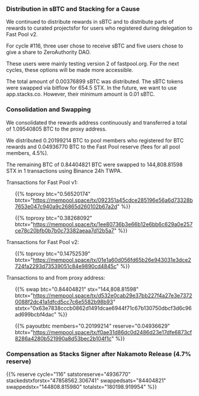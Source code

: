 ---
---

### Distribution in sBTC and Stacking for a Cause

We continued to distribute rewards in sBTC and to distribute parts of rewards to curated projectsfor for users who registered during delegation to Fast Pool v2.

For cycle #116, three user chose to receive sBTC and five users chose to give a share to ZeroAuthority DAO.

These users were mainly testing version 2 of fastpool.org. For the next cycles, these options will be made more accessible.

The total amount of 0.00376899 sBTC was distributed. The sBTC tokens were swapped via bitflow for 654.5 STX. In the future, we want to use app.stacks.co. However, their minimum amount is 0.01 sBTC.

### Consolidation and Swapping

We consolidated the rewards address continuously and transferred a total of 1.09540805 BTC to the proxy address.

We distributed 0.20199214 BTC to pool members who registered for BTC rewards and 0.04936770 BTC to the Fast Pool reserve (fees for all pool members, 4.5%).

The remaining BTC of 0.84404821 BTC were swapped to 144,808.81598 STX in 1 transactions using Binance 24h TWPA.

Transactions for Fast Pool v1:

<ul>

{{% toproxy btc="0.56520174"
  btctx="https://mempool.space/tx/092351a45cdce285196e56a6d73328b7653e047c940a9c26865d260102b67a2d" %}}

{{% toproxy btc="0.38268092"
  btctx="https://mempool.space/tx/1ee80736b3e66b12e6bb6c629a0e257ce78c20bfb0b7b0c73382aeaa7d12b5a7" %}}

</ul>

Transactions for Fast Pool v2:

<ul>

{{% toproxy btc="0.14752539"
  btctx="https://mempool.space/tx/01e1a60d056fd65b26e943031e3dce2724fa2293d73539051c84e9890cd4845c" %}}

</ul>
Transactions to and from proxy address:

<ul>

{{% swap btc="0.84404821" stx="144,808.81598"
  btctx="https://mempool.space/tx/d532e0cab29e37bb227f4a27e3e73720088f2dc41a1dfcd5cc7c6e5582b98b93"
  stxtx="0x63e7838cccb0862d1491dcae6944f71c67b130750dbcf3d6c96ad699bcbf4dac" %}}

{{% payoutbtc members="0.20199214" reserve="0.04936629"
  btctx="https://mempool.space/tx/f0ae31d86dc0d2486d23e17dfe6873cf8286a4280b521990a8d53bec2b104f1c" %}}

</ul>

### Compensation as Stacks Signer after Nakamoto Release (4.7% reserve)

{{% reserve cycle="116" satstoreserve="4936770"
stackedstxforstx="47858562.306741" swappedsats="84404821"
swappedstx="144808.815980" totalstx="180198.919954" %}}
